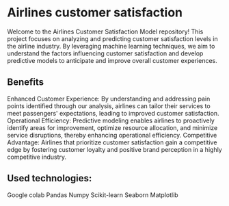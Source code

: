 # Airlines customer satisfaction
Welcome to the Airlines Customer Satisfaction Model repository! This project focuses on analyzing and predicting customer satisfaction levels in the airline industry. By leveraging machine learning techniques, we aim to understand the factors influencing customer satisfaction and develop predictive models to anticipate and improve overall customer experiences.


## Benefits
Enhanced Customer Experience: By understanding and addressing pain points identified through our analysis, airlines can tailor their services to meet passengers' expectations, leading to improved customer satisfaction.
Operational Efficiency: Predictive modeling enables airlines to proactively identify areas for improvement, optimize resource allocation, and minimize service disruptions, thereby enhancing operational efficiency.
Competitive Advantage: Airlines that prioritize customer satisfaction gain a competitive edge by fostering customer loyalty and positive brand perception in a highly competitive industry.

## Used technologies:
Google colab
Pandas
Numpy
Scikit-learn
Seaborn
Matplotlib
